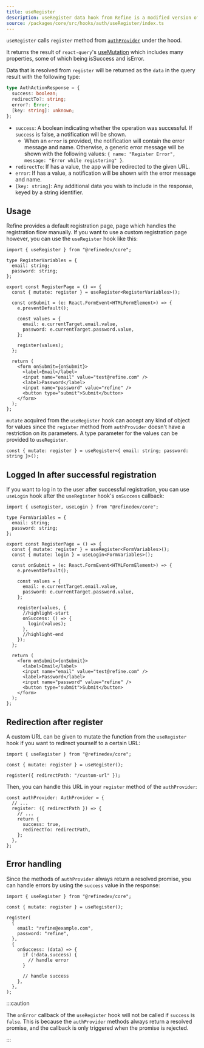 ```yaml
---
title: useRegister
description: useRegister data hook from Refine is a modified version of react-query's useMutation for registration.
source: /packages/core/src/hooks/auth/useRegister/index.ts
---
```


`useRegister` calls `register` method from [`authProvider`](/docs/authentication/auth-provider) under the hood.

It returns the result of `react-query`'s [useMutation](https://react-query.tanstack.com/reference/useMutation) which includes many properties, some of which being isSuccess and isError.

Data that is resolved from `register` will be returned as the `data` in the query result with the following type:

```ts
type AuthActionResponse = {
  success: boolean;
  redirectTo?: string;
  error?: Error;
  [key: string]: unknown;
};
```

- `success`: A boolean indicating whether the operation was successful. If `success` is false, a notification will be shown.
  - When an `error` is provided, the notification will contain the error message and name. Otherwise, a generic error message will be shown with the following values: `{ name: "Register Error", message: "Error while registering" }`.
- `redirectTo`: If has a value, the app will be redirected to the given URL.
- `error`: If has a value, a notification will be shown with the error message and name.
- `[key: string]`: Any additional data you wish to include in the response, keyed by a string identifier.

## Usage

Refine provides a default registration page, page which handles the registration flow manually.
If you want to use a custom registration page however, you can use the `useRegister` hook like this:

```tsx title="pages/customRegisterPage"
import { useRegister } from "@refinedev/core";

type RegisterVariables = {
  email: string;
  password: string;
};

export const RegisterPage = () => {
  const { mutate: register } = useRegister<RegisterVariables>();

  const onSubmit = (e: React.FormEvent<HTMLFormElement>) => {
    e.preventDefault();

    const values = {
      email: e.currentTarget.email.value,
      password: e.currentTarget.password.value,
    };

    register(values);
  };

  return (
    <form onSubmit={onSubmit}>
      <label>Email</label>
      <input name="email" value="test@refine.com" />
      <label>Password</label>
      <input name="password" value="refine" />
      <button type="submit">Submit</button>
    </form>
  );
};
```

`mutate` acquired from the `useRegister` hook can accept any kind of object for values since the `register` method from `authProvider` doesn't have a restriction on its parameters.
A type parameter for the values can be provided to `useRegister`.

```tsx
const { mutate: register } = useRegister<{ email: string; password: string }>();
```

## Logged In after successful registration

If you want to log in to the user after successful registration, you can use `useLogin` hook after the `useRegister` hook's `onSuccess` callback:

```tsx title="pages/customRegisterPage"
import { useRegister, useLogin } from "@refinedev/core";

type FormVariables = {
  email: string;
  password: string;
};

export const RegisterPage = () => {
  const { mutate: register } = useRegister<FormVariables>();
  const { mutate: login } = useLogin<FormVariables>();

  const onSubmit = (e: React.FormEvent<HTMLFormElement>) => {
    e.preventDefault();

    const values = {
      email: e.currentTarget.email.value,
      password: e.currentTarget.password.value,
    };

    register(values, {
      //highlight-start
      onSuccess: () => {
        login(values);
      },
      //highlight-end
    });
  };

  return (
    <form onSubmit={onSubmit}>
      <label>Email</label>
      <input name="email" value="test@refine.com" />
      <label>Password</label>
      <input name="password" value="refine" />
      <button type="submit">Submit</button>
    </form>
  );
};
```

## Redirection after register

A custom URL can be given to mutate the function from the `useRegister` hook if you want to redirect yourself to a certain URL:

```tsx
import { useRegister } from "@refinedev/core";

const { mutate: register } = useRegister();

register({ redirectPath: "/custom-url" });
```

Then, you can handle this URL in your `register` method of the `authProvider`:

```tsx
const authProvider: AuthProvider = {
  // ...
  register: ({ redirectPath }) => {
    // ...
    return {
      success: true,
      redirectTo: redirectPath,
    };
  },
};
```

## Error handling

Since the methods of `authProvider` always return a resolved promise, you can handle errors by using the `success` value in the response:

```tsx
import { useRegister } from "@refinedev/core";

const { mutate: register } = useRegister();

register(
  {
    email: "refine@example.com",
    password: "refine",
  },
  {
    onSuccess: (data) => {
      if (!data.success) {
        // handle error
      }

      // handle success
    },
  },
);
```

:::caution

The `onError` callback of the `useRegister` hook will not be called if `success` is `false`. This is because the `authProvider` methods always return a resolved promise, and the callback is only triggered when the promise is rejected.

:::
